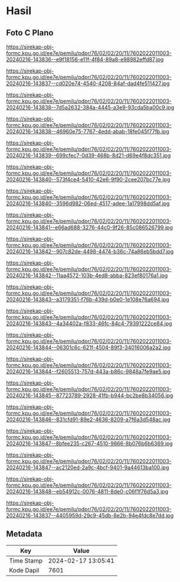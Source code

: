 # Hasil

## Foto C Plano

https://sirekap-obj-formc.kpu.go.id/ee7e/pemilu/pdpr/76/02/02/20/11/7602022011003-20240216-143836--e9f18156-e11f-4f84-89a8-e98982effd87.jpg

https://sirekap-obj-formc.kpu.go.id/ee7e/pemilu/pdpr/76/02/02/20/11/7602022011003-20240216-143837--cd020e74-4540-4208-84af-dad4fe511427.jpg

https://sirekap-obj-formc.kpu.go.id/ee7e/pemilu/pdpr/76/02/02/20/11/7602022011003-20240216-143838--7d5a2632-384a-4445-a3e9-93cda5ba00c9.jpg

https://sirekap-obj-formc.kpu.go.id/ee7e/pemilu/pdpr/76/02/02/20/11/7602022011003-20240216-143838--46960e75-7767-4edd-abab-18fe045f77fb.jpg

https://sirekap-obj-formc.kpu.go.id/ee7e/pemilu/pdpr/76/02/02/20/11/7602022011003-20240216-143839--699cfec7-0d39-468b-8d21-d69e4f8dc351.jpg

https://sirekap-obj-formc.kpu.go.id/ee7e/pemilu/pdpr/76/02/02/20/11/7602022011003-20240216-143840--573f4ce4-5410-42e6-9f90-2cee207bc77e.jpg

https://sirekap-obj-formc.kpu.go.id/ee7e/pemilu/pdpr/76/02/02/20/11/7602022011003-20240216-143840--3596d982-06ed-4517-adee-1a17998dd5af.jpg

https://sirekap-obj-formc.kpu.go.id/ee7e/pemilu/pdpr/76/02/02/20/11/7602022011003-20240216-143841--e66ad688-3276-44c0-9f26-85c086526799.jpg

https://sirekap-obj-formc.kpu.go.id/ee7e/pemilu/pdpr/76/02/02/20/11/7602022011003-20240216-143842--907c82de-4498-4474-b36c-74a86eb5bdd7.jpg

https://sirekap-obj-formc.kpu.go.id/ee7e/pemilu/pdpr/76/02/02/20/11/7602022011003-20240216-143842--11aa4572-103b-4ed8-abba-823ef80176a1.jpg

https://sirekap-obj-formc.kpu.go.id/ee7e/pemilu/pdpr/76/02/02/20/11/7602022011003-20240216-143843--a3179351-f76b-439d-b0e0-1e108e76a694.jpg

https://sirekap-obj-formc.kpu.go.id/ee7e/pemilu/pdpr/76/02/02/20/11/7602022011003-20240216-143843--4a34402a-f833-46fc-84c4-79391222ce84.jpg

https://sirekap-obj-formc.kpu.go.id/ee7e/pemilu/pdpr/76/02/02/20/11/7602022011003-20240216-143844--06301c6c-621f-4504-89f3-34016006a2a2.jpg

https://sirekap-obj-formc.kpu.go.id/ee7e/pemilu/pdpr/76/02/02/20/11/7602022011003-20240216-143844--f2605513-757d-443a-b86c-9848a7fe9ae5.jpg

https://sirekap-obj-formc.kpu.go.id/ee7e/pemilu/pdpr/76/02/02/20/11/7602022011003-20240216-143845--87723789-2928-41fb-b944-bc2be8b34056.jpg

https://sirekap-obj-formc.kpu.go.id/ee7e/pemilu/pdpr/76/02/02/20/11/7602022011003-20240216-143846--831cfd91-89e2-4636-8209-a7f6a3d548ac.jpg

https://sirekap-obj-formc.kpu.go.id/ee7e/pemilu/pdpr/76/02/02/20/11/7602022011003-20240216-143847--8bfee235-c267-4510-9866-8b076b6b6369.jpg

https://sirekap-obj-formc.kpu.go.id/ee7e/pemilu/pdpr/76/02/02/20/11/7602022011003-20240216-143847--ac2120ed-2a9c-4bcf-9401-9a44613ba100.jpg

https://sirekap-obj-formc.kpu.go.id/ee7e/pemilu/pdpr/76/02/02/20/11/7602022011003-20240216-143848--eb54912c-0076-4811-8de0-c06f1f76d5a3.jpg

https://sirekap-obj-formc.kpu.go.id/ee7e/pemilu/pdpr/76/02/02/20/11/7602022011003-20240216-143837--4405959d-29c9-45db-8e2b-94e4fdc8e7dd.jpg


## Metadata

| Key        | Value               |
| ---------- | ------------------- |
| Time Stamp | 2024-02-17 13:05:41 |
| Kode Dapil | 7601                |



